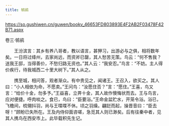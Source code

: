 ```yaml
---
title: 鸲鹆
---
```


https://so.gushiwen.cn/guwen/bookv_46653FD803893E4F2AB2F03478F42B71.aspx

卷三·鸲鹆 

　　王汾滨言：其乡有养八哥者，教以语言，甚狎习，出游必与之俱，相将数年矣。一日将过绛州，去家尚远，而资斧已罄，其人愁苦无策。鸟云：“何不售我？送我王邸，当得善价，不愁归路无资也。”其人云：“我安忍。”鸟言：“不妨。主人得价疾行，待我城西二十里大树下。”其人从之。

　　携至城，相问答，观者渐众。有中贵见之，闻诸王。王召入，欲买之。其人曰：“小人相依为命，不愿卖。”王问鸟：“汝愿住否？”言：“愿住。”王喜，鸟又言：“给价十金，勿多予。”王益喜，立畀十金，其人故作懊悔状而去。王与鸟言，应对便捷。呼肉啖之。食已，鸟曰：“臣要浴。”王命金盆贮水，开笼令浴。浴已，飞檐间，梳翎抖羽，尚与王喋喋不休。顷之羽燥。翩跹而起，操晋音曰：“臣去呀！”顾盼已失所在。王及内侍仰面咨嗟，急觅其人则已渺矣。后有往秦中者，见其人携鸟在西安市上。此毕载积先生记。